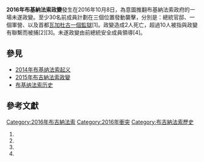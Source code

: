 **2016年布基納法索政變**發生在2016年10月8日，為意圖推翻布基納法索政府的一場未遂政變。至少30名前成員計劃在三個位置發動襲擊，分別是：總統官邸、一個軍營、以及首都[瓦加杜古一個監獄](../Page/瓦加杜古.md "wikilink")\[1\]。政變造成2人死亡，超過10人被指與政變有聯繫而被捕\[2\]\[3\]。未遂政變由前總統安全成員領導\[4\]。

## 參見

  - [2014年布基纳法索起义](../Page/2014年布基纳法索起义.md "wikilink")
  - [2015年布吉納法索政變](../Page/2015年布吉納法索政變.md "wikilink")
  - [布基纳法索历史](../Page/布基纳法索历史.md "wikilink")

## 參考文獻

[Category:2016年布吉納法索](https://zh.wikipedia.org/wiki/Category:2016年布吉納法索 "wikilink")
[Category:2016年衝突](https://zh.wikipedia.org/wiki/Category:2016年衝突 "wikilink")
[Category:布吉納法索歷史](https://zh.wikipedia.org/wiki/Category:布吉納法索歷史 "wikilink")

1.
2.
3.
4.